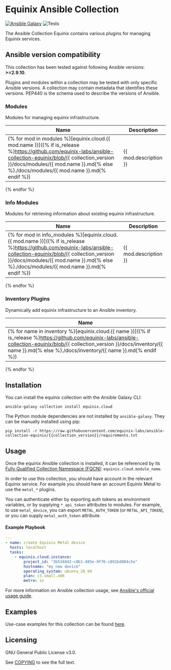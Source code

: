 # Equinix Ansible Collection
[![Ansible Galaxy](https://img.shields.io/badge/galaxy-equinix.cloud-660198.svg?style=flat)](https://galaxy.ansible.com/equinix/cloud/) 
![Tests](https://img.shields.io/github/actions/workflow/status/equinix-labs/ansible-collection-equinix/integration-tests.yml?branch=main)

The Ansible Collection Equinix contains various plugins for managing Equinix services.

<!--start requires_ansible-->
## Ansible version compatibility

This collection has been tested against following Ansible versions: **>=2.9.10**.

Plugins and modules within a collection may be tested with only specific Ansible versions.
A collection may contain metadata that identifies these versions.
PEP440 is the schema used to describe the versions of Ansible.
<!--end requires_ansible-->

<!--start collection content-->
### Modules

Modules for managing equinix infrastructure.

Name | Description |
--- | ------------ |
{% for mod in modules %}[equinix.cloud.{{ mod.name }}]({% if is_release %}https://github.com/equinix-labs/ansible-collection-equinix/blob/{{ collection_version }}/docs/modules/{{ mod.name }}.md{% else %}./docs/modules/{{ mod.name }}.md{% endif %})|{{ mod.description }}|
{% endfor %}

### Info Modules

Modules for retrieving information about existing equinix infrastructure.

Name | Description |
--- | ------------ |
{% for mod in info_modules %}[equinix.cloud.{{ mod.name }}]({% if is_release %}https://github.com/equinix-labs/ansible-collection-equinix/blob/{{ collection_version }}/docs/modules/{{ mod.name }}.md{% else %}./docs/modules/{{ mod.name }}.md{% endif %})|{{ mod.description }}|
{% endfor %}

### Inventory Plugins

Dynamically add equinix infrastructure to an Ansible inventory.

Name |
--- |
{% for name in inventory %}[equinix.cloud.{{ name }}]({% if is_release %}https://github.com/equinix-labs/ansible-collection-equinix/blob/{{ collection_version }}/docs/inventory/{{ name }}.md{% else %}./docs/inventory/{{ name }}.md{% endif %})|
{% endfor %}

<!--end collection content-->

## Installation

You can install the equinix collection with the Ansible Galaxy CLI:

```shell
ansible-galaxy collection install equinix.cloud
```

The Python module dependencies are not installed by `ansible-galaxy`.  They can
be manually installed using pip:

```shell
pip install -r https://raw.githubusercontent.com/equinix-labs/ansible-collection-equinix/{{collection_version}}/requirements.txt
```

## Usage
Once the equinix Ansible collection is installed, it can be referenced by its [Fully Qualified Collection Namespace (FQCN)](https://github.com/ansible-collections/overview#terminology): `equinix.cloud.module_name`.

In order to use this collection, you should have account in the relevant Equinix service. For example you should have an account Equinix Metal to use the `metal_*` plugins.

You can authenticate either by exporting auth tokens as environment variables, or by supplying `*_api_token` attributes to modules. For example, to use `metal_device`, you can export `METAL_AUTH_TOKEN` (or `METAL_API_TOKEN`), or you can supply `metal_auth_token` attribute.

#### Example Playbook
```yaml
---
- name: create Equinix Metal device
  hosts: localhost
  tasks:
    - equinix.cloud.instance:
        project_id: "3b516842-c8b1-485e-9f76-c891bd804c5e"
        hostname: "my new device"
        operating_system: ubuntu_20_04
        plan: c3.small.x86
        metro: sv
```

For more information on Ansible collection usage, see [Ansible's official usage guide](https://docs.ansible.com/ansible/latest/user_guide/collections_using.html).

## Examples

Use-case examples for this collection can be found [here](./examples/README.md).

## Licensing

GNU General Public License v3.0.

See [COPYING](COPYING) to see the full text.
